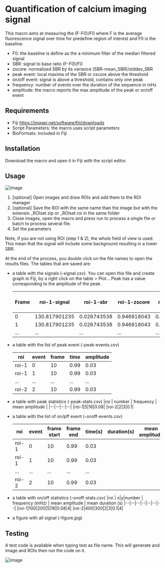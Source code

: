 # Quantification of calcium imaging signal

This macro aims at measuring the (F-F0)/F0 where F is the average fluorescence signal over time for predefine region of interest and F0 is the baseline.

- F0: the baseline is define as the a minimum filter of the median filtered signal
- SBR: signal to base ratio (F-F0)/F0
- zscore: normalized SBR by its variance (SBR-mean_SBR)/stddev_SBR
- peak event: local maxima of the SBR or zscore above the threshold
- on/off event: signal is above a threshold, contains only one peak
- frequency: number of events over the duration of the sequence in mHz
- amplitude: the macro reports the max amplitude of the peak or on/off event

## Requirements
- Fiji https://imagej.net/software/fiji/downloads
- Script Parameters: the macro uses script parameters
- BioFormats: included in Fiji

## Installation
Download the macro and open it in Fiji with the script editor.

## Usage

![image](https://github.com/user-attachments/assets/85e0c8a1-0425-4b05-9840-4fb3324e37bd)

1. [optional] Open images and draw ROIs and add them to the ROI manager
2. [optional] Save the ROI with the same name than the image but with the extensin _ROIset.zip or _ROIset.roi in the same folder
3. Close images, open the macro and press run to process a single file or batch to process several file.
4. Set the parameters

Note, if you are not using ROI (step 1 & 2), the whole field of view is used. This mean that the signal will include some background resulting in a lower SBR.

At the end of the process, you double click on the file names to open the results files. The tables that are saved are:

- a table with the signals (-signal.csv). You can open this file and create graph in Fiji, by a right click on the table > Plot... Peak has a value corresponding to the amplitude of the peak.
  
   |Frame | roi-1-signal | roi-1-sbr | roi-1-zscore| roi-1-peak | roi-1-on | roi-2-signal | roi-2-sbr | roi-2-zscore| roi-2-peak |  ... |
   |----|------|------|------|------|------|------|------|------|------|--|
   |0	|130.817901235|	0.026743538	|0.946918043|	0.000000000|	0|122.195121951|	0.020522483|	1.955992611|	0.000000000|...|
   |1	|130.817901235|	0.026743538	|0.946918043|	0.000000000|	0|122.195121951|	0.020522483|	1.955992611|	0.000000000|...|
   |...|...|...|...|...|...|...|...|...|...|...|
  
  
- a table with the list of peak event (-peak-events.csv)
  
  |roi | event | frame | time | amplitude |
  |----|------|------|------|------|
  |roi-1|0 |10|0.99|0.03|
  |roi-1|1 |10|0.99|0.03|
  |...|...|...|...|...|  
  |roi-2|2 |10|0.99|0.03|
  
- a table with peak statistics (-peak-stats.csv)
  |roi | number | frequency | mean amplitude |
  |--|--|--|--|
  |roi-1|5|16|0.08|
  |roi-2|2|3|0.1|

- a table with the list of on/pff event (-onoff-events.csv)
  
  |roi | event | frame start |frame end|time(s)|duration(s) |mean amplitude | 
  |----|------|------|------|------|--|--|
  |roi-1|0 |10|0.99|0.03|
  |roi-1|1 |10|0.99|0.03|
  |...|...|...|...|...|  
  |roi-2|2 |10|0.99|0.03|
  
- a table with on/off statistics (-onoff-stats.csv)
  |roi | x|y|number | frequency (mHz) | mean amplitude | mean duration (s)
  |--|--|--|--|--|--|--|
  |roi-1|100|200|5|16|0.08|4|
  |roi-2|400|300|2|3|0.1|4|
  
- a figure with all signal (-figure.jpg)

## Testing
A test code is available when typing test as file name. This will generate and image and ROIs then run the code on it.

![image](https://github.com/user-attachments/assets/e3f260b0-0628-4d8e-bcf7-e2ce63f619c9)
